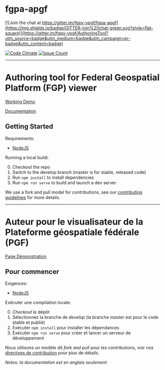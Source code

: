 # fgpa-apgf

[![Join the chat at https://gitter.im/fgpv-vpgf/fgpa-apgf](https://img.shields.io/badge/GITTER-join%20chat-green.svg?style=flat-square)](https://gitter.im/fgpv-vpgf/AuthoringTool?utm_source=badge&utm_medium=badge&utm_campaign=pr-badge&utm_content=badge)

[![Code Climate](https://codeclimate.com/github/fgpv-vpgf/fgpa-apgf/badges/gpa.svg)](https://codeclimate.com/github/fgpv-vpgf/fgpa-apgf)
[![Issue Count](https://codeclimate.com/github/fgpv-vpgf/fgpa-apgf/badges/issue_count.svg)](https://codeclimate.com/github/fgpv-vpgf/fgpa-apgf)

-------------------------------------------------------------------
# Authoring tool for Federal Geospatial Platform (FGP) viewer

[Working Demo](https://HansAlainNyaba.github.io/fgpa-apgf/samples/fgpv-author.html)

[Documentation](https://fgpv-vpgf.github.io/fgpa-apgf/a2v2/0.1.0/index.html)

## Getting Started

Requirements:

- [NodeJS](https://nodejs.org/)

Running a local build:

0. Checkout the repo
0. Switch to the develop branch (master is for stable, released code)
0. Run `npm install` to install dependencies
0. Run `npm run serve` to build and launch a dev server

We use a fork and pull model for contributions, see our [contributing guidelines](https://github.com/fgpv-vpgf/fgpv-vpgf/blob/develop/CONTRIBUTING.md) for more details.

-------------------------------------------------------------------
# Auteur pour le visualisateur de la Plateforme géospatiale fédérale (PGF)

[Page Démonstration](https://jolevesq.github.io/fgpa-apgf/samples/fgpv-author.html)

## Pour commencer

Exigences:

- [NodeJS](https://nodejs.org/)

Exécuter une compilation locale:

0. *Checkout* le dépôt
0. Sélectionnez la branche de *develop* (la branche *master* est pour le code stable et publié)
0. Exécuter `npm install` pour installer les dépendances
0. Exécuter `npm run serve` pour créer et lancer un serveur de développement


Nous utilisons un modèle dit *fork and pull* pour les contributions, voir nos [directives de contribution](https://github.com/fgpv-vpgf/fgpv-vpgf/blob/develop/CONTRIBUTING.md) pour plus de détails.

*Notes: la documentation est en anglais seulement*
